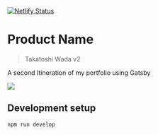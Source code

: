 [![Netlify Status](https://api.netlify.com/api/v1/badges/22736223-57af-4c98-ab0a-9b724908b9bc/deploy-status)](https://app.netlify.com/sites/taching/deploys)


# Product Name
> Takatoshi Wada v2

A second Itineration of my portfolio using Gatsby

![](portfolio.png)


## Development setup


```sh
npm run develop
```
